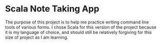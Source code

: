# Scala Note Taking App

The purpose of this project is to help me practice writing command line tools of various forms. I chose Scala for this version of the project because it is my language of choice, and should still be relatively forgiving for this size of project as I am learning. 
